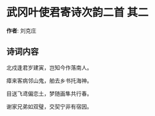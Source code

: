# 武冈叶使君寄诗次韵二首  其二

**作者**: 刘克庄

## 诗词内容

北戍逢君岁建寅，岂知今作落南人。

瘴来客病邻山鬼，舶去乡书托海神。

目送飞鸢偏恋土，梦随画隼共行春。

谢家兄弟如双璧，交契宁非有宿因。

